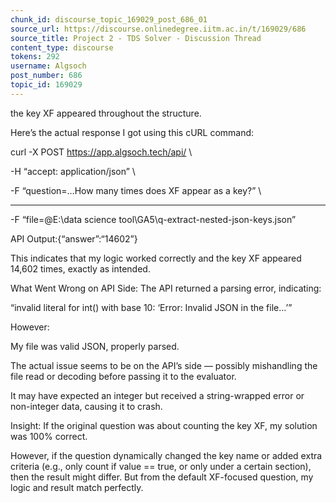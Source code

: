 ```yaml
---
chunk_id: discourse_topic_169029_post_686_01
source_url: https://discourse.onlinedegree.iitm.ac.in/t/169029/686
source_title: Project 2 - TDS Solver - Discussion Thread
content_type: discourse
tokens: 292
username: Algsoch
post_number: 686
topic_id: 169029
---
```


 the key XF appeared throughout the structure.

Here’s the actual response I got using this cURL command:

curl -X POST https://app.algsoch.tech/api/ \

-H “accept: application/json” \

-F “question=…How many times does XF appear as a key?” \

---

-F “file=@E:\data science tool\GA5\q-extract-nested-json-keys.json”

API Output:{“answer”:“14602”}

This indicates that my logic worked correctly and the key XF appeared 14,602 times, exactly as intended.

What Went Wrong on API Side:
The API returned a parsing error, indicating:

“invalid literal for int() with base 10: ‘Error: Invalid JSON in the file…’”

However:

My file was valid JSON, properly parsed.

The actual issue seems to be on the API’s side — possibly mishandling the file read or decoding before passing it to the evaluator.

It may have expected an integer but received a string-wrapped error or non-integer data, causing it to crash.

Insight:
If the original question was about counting the key XF, my solution was 100% correct.

However, if the question dynamically changed the key name or added extra criteria (e.g., only count if value == true, or only under a certain section), then the result might differ. But from the default XF-focused question, my logic and result match perfectly.
